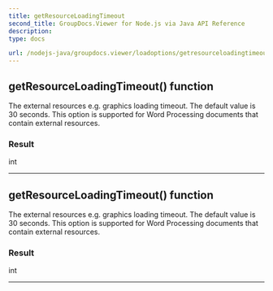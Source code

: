 ```yaml
---
title: getResourceLoadingTimeout
second_title: GroupDocs.Viewer for Node.js via Java API Reference
description: 
type: docs

url: /nodejs-java/groupdocs.viewer/loadoptions/getresourceloadingtimeout/
---
```


## getResourceLoadingTimeout()  function
The external resources e&#46;g&#46; graphics loading timeout.
 The default value is 30 seconds.
 This option is supported for Word Processing documents that contain external resources.

### Result
int


---


## getResourceLoadingTimeout()  function
The external resources e&#46;g&#46; graphics loading timeout.
 The default value is 30 seconds.
 This option is supported for Word Processing documents that contain external resources.

### Result
int


---


